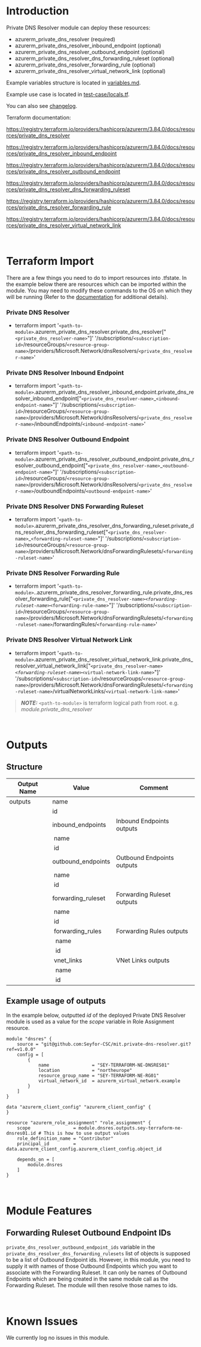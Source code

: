 # Introduction
Private DNS Resolver module can deploy these resources:
* azurerm_private_dns_resolver (required)
* azurerm_private_dns_resolver_inbound_endpoint (optional)
* azurerm_private_dns_resolver_outbound_endpoint (optional)
* azurerm_private_dns_resolver_dns_forwarding_ruleset (optional)
* azurerm_private_dns_resolver_forwarding_rule (optional)
* azurerm_private_dns_resolver_virtual_network_link (optional)

Example variables structure is located in [variables.md](variables.md).

Example use case is located in [test-case/locals.tf](test-case/locals.tf).

You can also see [changelog](changelog.md).

Terraform documentation:

https://registry.terraform.io/providers/hashicorp/azurerm/3.84.0/docs/resources/private_dns_resolver

https://registry.terraform.io/providers/hashicorp/azurerm/3.84.0/docs/resources/private_dns_resolver_inbound_endpoint

https://registry.terraform.io/providers/hashicorp/azurerm/3.84.0/docs/resources/private_dns_resolver_outbound_endpoint

https://registry.terraform.io/providers/hashicorp/azurerm/3.84.0/docs/resources/private_dns_resolver_dns_forwarding_ruleset

https://registry.terraform.io/providers/hashicorp/azurerm/3.84.0/docs/resources/private_dns_resolver_forwarding_rule

https://registry.terraform.io/providers/hashicorp/azurerm/3.84.0/docs/resources/private_dns_resolver_virtual_network_link

&nbsp;

# Terraform Import
There are a few things you need to do to import resources into .tfstate. In the example below there are resources which can be imported within the module. You may need to modify these commands to the OS on which they will be running (Refer to the [documentation](https://developer.hashicorp.com/terraform/cli/commands/import#example-import-into-resource-configured-with-for_each) for additional details).
### Private DNS Resolver
* terraform import '`<path-to-module>`.azurerm_private_dns_resolver.private_dns_resolver["`<private_dns_resolver-name>`"]' '/subscriptions/`<subscription-id>`/resourceGroups/`<resource-group-name>`/providers/Microsoft.Network/dnsResolvers/`<private_dns_resolver-name>`'
### Private DNS Resolver Inbound Endpoint
* terraform import '`<path-to-module>`.azurerm_private_dns_resolver_inbound_endpoint.private_dns_resolver_inbound_endpoint["`<private_dns_resolver-name>`_`<inbound-endpoint-name>`"]' '/subscriptions/`<subscription-id>`/resourceGroups/`<resource-group-name>`/providers/Microsoft.Network/dnsResolvers/`<private_dns_resolver-name>`/inboundEndpoints/`<inbound-endpoint-name>`'
### Private DNS Resolver Outbound Endpoint
* terraform import '`<path-to-module>`.azurerm_private_dns_resolver_outbound_endpoint.private_dns_resolver_outbound_endpoint["`<private_dns_resolver-name>`_`<outbound-endpoint-name>`"]' '/subscriptions/`<subscription-id>`/resourceGroups/`<resource-group-name>`/providers/Microsoft.Network/dnsResolvers/`<private_dns_resolver-name>`/outboundEndpoints/`<outbound-endpoint-name>`'
### Private DNS Resolver DNS Forwarding Ruleset
* terraform import '`<path-to-module>`.azurerm_private_dns_resolver_dns_forwarding_ruleset.private_dns_resolver_dns_forwarding_ruleset["`<private_dns_resolver-name>`_`<forwarding-ruleset-name>`"]' '/subscriptions/`<subscription-id>`/resourceGroups/`<resource-group-name>`/providers/Microsoft.Network/dnsForwardingRulesets/`<forwarding-ruleset-name>`'
### Private DNS Resolver Forwarding Rule
* terraform import '`<path-to-module>`..azurerm_private_dns_resolver_forwarding_rule.private_dns_resolver_forwarding_rule["`<private_dns_resolver-name>`_`<forwarding-ruleset-name>`_`<forwarding-rule-name>`"]' '/subscriptions/`<subscription-id>`/resourceGroups/`<resource-group-name>`/providers/Microsoft.Network/dnsForwardingRulesets/`<forwarding-ruleset-name>`/forwardingRules/`<forwarding-rule-name>`'
### Private DNS Resolver Virtual Network Link
* terraform import '`<path-to-module>`.azurerm_private_dns_resolver_virtual_network_link.private_dns_resolver_virtual_network_link["`<private_dns_resolver-name>`_`<forwarding-ruleset-name>`_`<virtual-network-link-name>`"]' '/subscriptions/`<subscription-id>`/resourceGroups/`<resource-group-name>`/providers/Microsoft.Network/dnsForwardingRulesets/`<forwarding-ruleset-name>`/virtualNetworkLinks/`<virtual-network-link-name>`'

 > **_NOTE:_** `<path-to-module>` is terraform logical path from root. e.g. _module.private\_dns\_resolver_

&nbsp;

# Outputs
## Structure

| Output Name | Value                  | Comment                    |
| ----------- | ---------------------- | -------------------------- |
| outputs     | name                   |                            |
|             | id                     |                            |
|             | inbound_endpoints      | Inbound Endpoints outputs  |
|             | &nbsp;name             |                            |
|             | &nbsp;id               |                            |
|             | outbound_endpoints     | Outbound Endpoints outputs |
|             | &nbsp;name             |                            |
|             | &nbsp;id               |                            |
|             | forwarding_ruleset     | Forwarding Ruleset outputs |
|             | &nbsp;name             |                            |
|             | &nbsp;id               |                            |
|             | &nbsp;forwarding_rules | Forwarding Rules outputs   |
|             | &nbsp;&nbsp;name       |                            |
|             | &nbsp;&nbsp;id         |                            |
|             | &nbsp;vnet_links       | VNet Links outputs         |
|             | &nbsp;&nbsp;name       |                            |
|             | &nbsp;&nbsp;id         |                            |

## Example usage of outputs
In the example below, outputted _id_ of the deployed Private DNS Resolver module is used as a value for the _scope_ variable in Role Assignment resource.
```
module "dnsres" {
    source = "git@github.com:Seyfor-CSC/mit.private-dns-resolver.git?ref=v1.0.0"
    config = [
        {
            name                = "SEY-TERRAFORM-NE-DNSRES01"
            location            = "northeurope"
            resource_group_name = "SEY-TERRAFORM-NE-RG01"
            virtual_network_id  = azurerm_virtual_network.example
        }
    ]
}

data "azurerm_client_config" "azurerm_client_config" {
}

resource "azurerm_role_assignment" "role_assignment" {
    scope                = module.dnsres.outputs.sey-terraform-ne-dnsres01.id # This is how to use output values
    role_definition_name = "Contributor"
    principal_id         = data.azurerm_client_config.azurerm_client_config.object_id

    depends_on = [
        module.dnsres
    ]
}
```

&nbsp;

# Module Features
## Forwarding Ruleset Outbound Endpoint IDs
`private_dns_resolver_outbound_endpoint_ids` variable in the `private_dns_resolver_dns_forwarding_rulesets` list of objects is supposed to be a list of Outbound Endpoint ids. However, in this module, you need to supply it with names of those Outbound Endpoints which you want to associate with the Forwarding Ruleset. It can only be names of Outbound Endpoints which are being created in the same module call as the Forwarding Ruleset. The module will then resolve those names to ids.

&nbsp;

# Known Issues
We currently log no issues in this module.